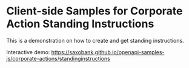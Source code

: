 # Client-side Samples for Corporate Action Standing Instructions

This is a demonstration on how to create and get standing instructions.

Interactive demo: <https://saxobank.github.io/openapi-samples-js/corporate-actions/standinginstructions>
